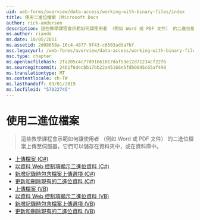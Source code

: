 ```yaml
---
uid: web-forms/overview/data-access/working-with-binary-files/index
title: 使用二進位檔案 |Microsoft Docs
author: rick-anderson
description: 這些教學課程會示範如何讓使用者 （例如 Word 或 PDF 文件） 的二進位檔案上傳至伺服器，它們可以儲存在資料夾中，或在資料庫中。
ms.author: riande
ms.date: 10/05/2011
ms.assetid: 2d08658a-16c4-4877-9f43-c6503adda7bf
msc.legacyurl: /web-forms/overview/data-access/working-with-binary-files
msc.type: chapter
ms.openlocfilehash: 2fa205c4c77d01661017daf53e12d71234cf22f6
ms.sourcegitcommit: 24b1f6decbb17bb22a45166e5fdb0845c65af498
ms.translationtype: MT
ms.contentlocale: zh-TW
ms.lasthandoff: 03/01/2019
ms.locfileid: "57022745"
---
```

<a name="working-with-binary-files"></a>使用二進位檔案
====================
> 這些教學課程會示範如何讓使用者 （例如 Word 或 PDF 文件） 的二進位檔案上傳至伺服器，它們可以儲存在資料夾中，或在資料庫中。


- [上傳檔案 (C#)](uploading-files-cs.md)
- [以資料 Web 控制項顯示二進位資料 (C#)](displaying-binary-data-in-the-data-web-controls-cs.md)
- [新增記錄時包含檔案上傳選項 (C#)](including-a-file-upload-option-when-adding-a-new-record-cs.md)
- [更新和刪除現有的二進位資料 (C#)](updating-and-deleting-existing-binary-data-cs.md)
- [上傳檔案 (VB)](uploading-files-vb.md)
- [以資料 Web 控制項顯示二進位資料 (VB)](displaying-binary-data-in-the-data-web-controls-vb.md)
- [新增記錄時包含檔案上傳選項 (VB)](including-a-file-upload-option-when-adding-a-new-record-vb.md)
- [更新和刪除現有的二進位資料 (VB)](updating-and-deleting-existing-binary-data-vb.md)
